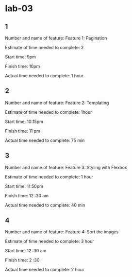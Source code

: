# lab-03

## 1
Number and name of feature: Feature 1: Pagination

Estimate of time needed to complete: 2

Start time: 9pm

Finish time: 10pm

Actual time needed to complete: 1 hour

## 2
Number and name of feature: Feature 2: Templating

Estimate of time needed to complete: 1hour

Start time: 10:15pm

Finish time: 11 pm

Actual time needed to complete: 75 min

## 3
Number and name of feature: Feature 3: Styling with Flexbox

Estimate of time needed to complete: 1 hour

Start time: 11:50pm

Finish time: 12 :30 am

Actual time needed to complete: 40 min

## 4
Number and name of feature: Feature 4: Sort the images

Estimate of time needed to complete: 3 hour

Start time: 12 :30 am

Finish time: 2 :30

Actual time needed to complete: 2 hour

